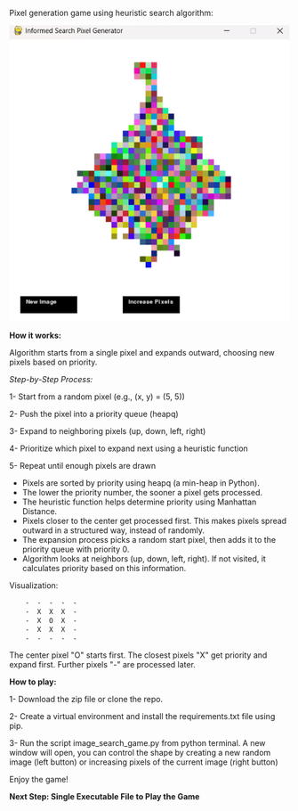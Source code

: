Pixel generation game using heuristic search algorithm:



![Game image](hs_pixel_gen.png)

**How it works:**

Algorithm starts from a single pixel and expands outward, choosing new pixels based on priority. 

*Step-by-Step Process:*

1- Start from a random pixel (e.g., (x, y) = (5, 5))

2- Push the pixel into a priority queue (heapq)

3- Expand to neighboring pixels (up, down, left, right)

4- Prioritize which pixel to expand next using a heuristic function

5- Repeat until enough pixels are drawn

- Pixels are sorted by priority using heapq (a min-heap in Python).
- The lower the priority number, the sooner a pixel gets processed.
- The heuristic function helps determine priority using Manhattan Distance.
- Pixels closer to the center get processed first. This makes pixels spread outward in a structured way, instead of randomly.
- The expansion process picks a random start pixel, then adds it to the priority queue with priority 0.
- Algorithm looks at neighbors (up, down, left, right). If not visited, it calculates priority based on this information.

Visualization: 

        -  -  -  -  -  
        -  X  X  X  -  
        -  X  O  X  -  
        -  X  X  X  -  
        -  -  -  -  -  
        
The center pixel "O" starts first.
The closest pixels "X" get priority and expand first.
Further pixels "-" are processed later.

**How to play:**

1- Download the zip file or clone the repo.

2- Create a virtual environment and install the requirements.txt file using pip.

3- Run the script image_search_game.py from python terminal. A new window will open, you can control the shape by creating a new random image (left button) or increasing pixels of the current image (right button)

Enjoy the game!


**Next Step: Single Executable File to Play the Game**

